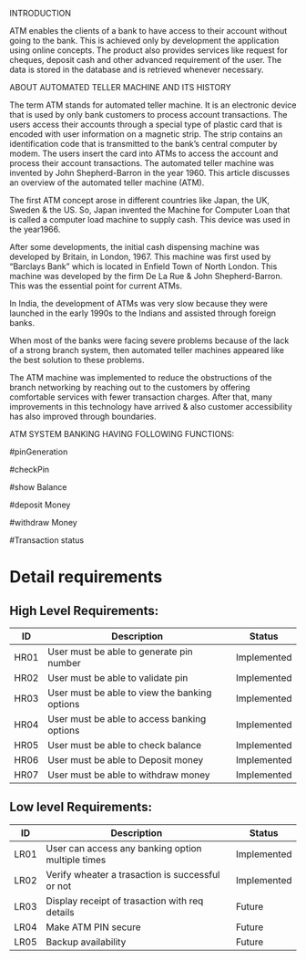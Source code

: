 INTRODUCTION

ATM enables the clients of a bank to have access to their account without going to the bank. This is achieved only by development the application using online concepts. The product also provides services like request for cheques, deposit cash and other advanced requirement of the user. The data is stored in the database and is retrieved whenever necessary.

ABOUT AUTOMATED TELLER MACHINE AND ITS HISTORY

The term ATM stands for automated teller machine. It is an electronic device that is used by only bank customers to process account transactions. The users access their accounts through a special type of plastic card that is encoded with user information on a magnetic strip. The strip contains an identification code that is transmitted to the bank’s central computer by modem. The users insert the card into ATMs to access the account and process their account transactions. The automated teller machine was invented by John Shepherd-Barron in the year 1960. This article discusses an overview of the automated teller machine (ATM).

The first ATM concept arose in different countries like Japan, the UK, Sweden & the US. So, Japan invented the Machine for Computer Loan that is called a computer load machine to supply cash. This device was used in the year1966.

After some developments, the initial cash dispensing machine was developed by Britain, in London, 1967. This machine was first used by “Barclays Bank” which is located in Enfield Town of North London. This machine was developed by the firm De La Rue & John Shepherd-Barron. This was the essential point for current ATMs.

In India, the development of ATMs was very slow because they were launched in the early 1990s to the Indians and assisted through foreign banks.

When most of the banks were facing severe problems because of the lack of a strong branch system, then automated teller machines appeared like the best solution to these problems.

The ATM machine was implemented to reduce the obstructions of the branch networking by reaching out to the customers by offering comfortable services with fewer transaction charges. After that, many improvements in this technology have arrived & also customer accessibility has also improved through boundaries.

ATM SYSTEM BANKING HAVING FOLLOWING FUNCTIONS:

#pinGeneration

#checkPin

#show Balance

#deposit Money

#withdraw Money

#Transaction status

# Detail requirements
## High Level Requirements:

| ID | Description | Status |
| --- | --- | --- |
| HR01 | User must be able to generate pin number | Implemented |
| HR02 | User must be able to validate pin | Implemented |
| HR03 | User must be able to view the banking options | Implemented |
| HR04 | User must be able to access banking options| Implemented |
| HR05 | User must be able to check balance| Implemented |
| HR06 | User must be able to Deposit money| Implemented |
| HR07 | User must be able to withdraw money| Implemented |

##  Low level Requirements:

| ID | Description | Status |
| --- | --- | --- |
| LR01 | User can access any banking option multiple times|Implemented |
| LR02 | Verify wheater a trasaction is successful or not| Implemented |
| LR03 | Display receipt of trasaction with req details | Future|
| LR04 | Make ATM PIN secure | Future |
| LR05 | Backup availability | Future |






